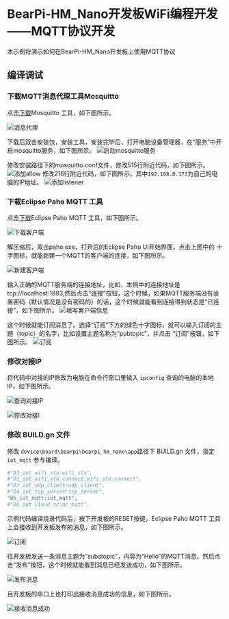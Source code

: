 # BearPi-HM_Nano开发板WiFi编程开发——MQTT协议开发
本示例将演示如何在BearPi-HM_Nano开发板上使用MQTT协议



## 编译调试

### 下载MQTT消息代理工具Mosquitto

点击[下载](https://mosquitto.org/download/)Mosquitto 工具，如下图所示。

![](../../docs/figures/D5_iot_mqtt/消息代理.png "消息代理")

下载后双击安装包，安装工具，安装完毕后，打开电脑设备管理器，在“服务”中开启mosquitto服务，如下图所示。
![](../../docs/figures/D5_iot_mqtt/启动mosquitto服务.png "启动mosquitto服务")

修改安装路径下的mosquitto.conf文件，修改515行附近代码，如下图所示。
![](../../docs/figures/D5_iot_mqtt/添加allow.png "添加allow")
修改216行附近代码，如下图所示，其中`192.168.0.173`为自己的电脑的IP地址。
![](../../docs/figures/D5_iot_mqtt/添加listener.png "添加listener")

### 下载Eclipse Paho MQTT 工具
点击[下载](https://repo.eclipse.org/content/repositories/paho-releases/org/eclipse/paho/org.eclipse.paho.ui.app/1.1.1/)Eclipse Paho MQTT 工具，如下图所示。


![](../../docs/figures/D5_iot_mqtt/下载客户端.png "下载客户端")

解压缩后，双击paho.exe，打开后的Eclipse Paho UI开始界面，点击上图中的 十字图标，就能新建一个MQTT的客户端的连接，如下图所示。

![](../../docs/figures/D5_iot_mqtt/新建客户端.png "新建客户端")

输入正确的MQTT服务端的连接地址，比如，本例中的连接地址是tcp://localhost:1883,然后点击“连接”按钮，这个时候，如果MQTT服务端没有设置密码（默认情况是没有密码的）的话，这个时候就能看到连接得到状态是“已连接”，如下图所示。
![](../../docs/figures/D5_iot_mqtt/填写客户端信息.png "填写客户端信息")


这个时候就能订阅消息了。选择“订阅”下方的绿色十字图标，就可以输入订阅的主题（topic）的名字，比如设置主题名称为“pubtopic”，并点击 “订阅”按钮，如下图所示。
![](../../docs/figures/D5_iot_mqtt/订阅.png "订阅")

### 修改对接IP
将代码中对接的IP修改为电脑在命令行窗口里输入 `ipconfig` 查询的电脑的本地IP，如下图所示。

![](../../docs/figures/D5_iot_mqtt/查询对接IP.png "查询对接IP")

![](../../docs/figures/D5_iot_mqtt/修改对接IP.png "修改对接I")



### 修改 BUILD.gn 文件

修改 `device\board\bearpi\bearpi_hm_nano\app`路径下 BUILD.gn 文件，指定 `iot_mqtt` 参与编译。

```r
#"D1_iot_wifi_sta:wifi_sta",
#"D2_iot_wifi_sta_connect:wifi_sta_connect",       
#"D3_iot_udp_client:udp_client",
#"D4_iot_tcp_server:tcp_server",
"D5_iot_mqtt:iot_mqtt",        
#"D6_iot_cloud_oc:oc_mqtt",
```

示例代码编译烧录代码后，按下开发板的RESET按键，Eclipse Paho MQTT 工具上会接收到开发板发布的消息，如下图所示。

![](../../docs/figures/D5_iot_mqtt/接收消息.png "订阅")


往开发板发送一条消息主题为“substopic”，内容为“Hello”的MQTT消息。然后点击“发布”按钮，这个时候就能看到消息已经发送成功，如下图所示。

![](../../docs/figures/D5_iot_mqtt/发布消息.png "发布消息")

且开发板的串口上也打印出接收消息成功的信息，如下图所示。

![](../../docs/figures/D5_iot_mqtt/接收消息成功.png "接收消息成功")

